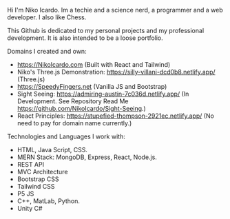 Hi I'm Niko Icardo. Im a techie and a science nerd, a programmer and a web developer. I also like Chess. 

This Github is dedicated to my personal projects and my professional development. It is also intended to be a loose portfolio. 

Domains I created and own: 

- https://NikoIcardo.com (Built with React and Tailwind)
- Niko's Three.js Demonstration: https://silly-villani-dcd0b8.netlify.app/ (Three.js) 
- https://SpeedyFingers.net (Vanilla JS and Bootstrap)
- Sight Seeing: https://admiring-austin-7c036d.netlify.app/ (In Development. See Repository Read Me https://github.com/NikoIcardo/Sight-Seeing.)
- React Principles: https://stupefied-thompson-2921ec.netlify.app/ (No need to pay for domain name currently.)


Technologies and Languages I work with: 

- HTML, Java Script, CSS. 
- MERN Stack: MongoDB, Express, React, Node.js.
- REST API
- MVC Architecture
- Bootstrap CSS 
- Tailwind CSS
- P5 JS  
- C++, MatLab, Python. 
- Unity C#


